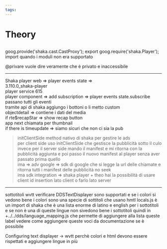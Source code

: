 ```yaml
---
tags:
---
```


# Theory

##

goog.provide('shaka.cast.CastProxy'); export
goog.require('shaka.Player'); import
quando i moduli non era supportato

@privare vuole dire veramente che è privato e inaccessibile

---

Shaka player web => player events state =>  
3.110.0_shaka-player  
player service 615  
player component => add subscription => player events state.subscribe passano tutti gli eventi  
tramite api di shaka aggiungo i bottoni o li metto custom  
objectdetail => contiene i dati del media  
if rte$recapStar => show recap button  
app next chiamata per thumbnail  
if there is timeupdate => siamo sicuri che non ci sia la pub

> initClientSide method nativo di shaka per gestire le ads  
> per client side uso initClientSide che gestisce la pubblicità sotto il culo invece per il server side mando il manifest e mi ritorna con la pubblicità aggiunta e poi passo il nuovo manifest al player senza aver passato prima quello  
> ima => adv google => sdk di google che si legge la url delle chiamate e ritorna tutti i manifest delle pubblicità no seek  
> ima sdk integration => shaka player + theo hai la possibilità di usare client id insertion lato client o farlo lato server

---

sottotitoli wvtt verificare DDSTextDisplayer sono supportati e se i colori si vedono bene i colori sono una specie di sottitoli che usano hmtl
locals.js è un import di shaka che è una lista enorme di latino e english per i sottotitoli e se non è una di queste lingue non sivedono bene i sottotitoli quindi in +../../dds/language_mapping.js che permette di aggiungere alla lista queste label
vedere come aggiungere queste voci da documentazione se è possibile

Configuring text displayer -> wvtt perchè colori e html devono essere rispettati
e aggiungere lingue in più

